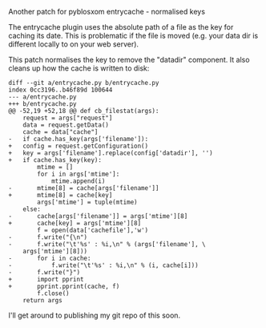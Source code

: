 Another patch for pyblosxom entrycache - normalised keys

The entrycache plugin uses the absolute path of a file as the key for
caching its date. This is problematic if the file is moved (e.g. your
data dir is different locally to on your web server).

This patch normalises the key to remove the "datadir" component. It
also cleans up how the cache is written to disk:

    diff --git a/entrycache.py b/entrycache.py
    index 0cc3196..b46f89d 100644
    --- a/entrycache.py
    +++ b/entrycache.py
    @@ -52,19 +52,18 @@ def cb_filestat(args):
        request = args["request"]
        data = request.getData()
        cache = data["cache"]
    -   if cache.has_key(args['filename']):
    +   config = request.getConfiguration()
    +   key = args['filename'].replace(config['datadir'], '')
    +   if cache.has_key(key):
            mtime = []
            for i in args['mtime']:
                mtime.append(i)
    -       mtime[8] = cache[args['filename']]
    +       mtime[8] = cache[key]
            args['mtime'] = tuple(mtime)
        else:
    -       cache[args['filename']] = args['mtime'][8]
    +       cache[key] = args['mtime'][8]
            f = open(data['cachefile'],'w')
    -       f.write("{\n")
    -       f.write("\t'%s' : %i,\n" % (args['filename'], \
        args['mtime'][8]))
    -       for i in cache:
    -           f.write("\t'%s' : %i,\n" % (i, cache[i]))
    -       f.write("}")
    +       import pprint
    +       pprint.pprint(cache, f)
            f.close()
        return args

I'll get around to publishing my git repo of this soon.

